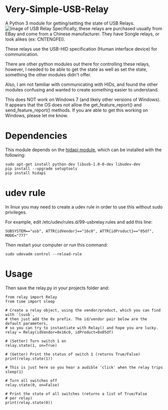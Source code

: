 # Very-Simple-USB-Relay
A Python 3 module for getting/setting the state of USB Relays. 
![Image of USB Relay](asset.jpg?raw=true)
Specifically, these relays are purchased usually from EBay and come from a Chinese manufacturer. They have Songle relays, or look alikes (ex: CNTENGFEI).

These relays use the USB-HID specification (Human interface device) for communication. 

There are other python modules out there for controlling these relays, however, I needed to be able to get the state as well as set the state, something the other modules didn't offer.

Also, I am not familiar with communicating with HIDs, and found the other modules confusing and wanted to create something easier to understand.

This does NOT work on Windows 7 (and likely other versions of Windows).  It appears that the OS does not allow the get_feature_report() and send_feature_report() methods.  If you are able to get this working on Windows, please let me know.

# Dependencies
This module depends on the [hidapi module](https://github.com/trezor/cython-hidapi), which can be installed with the following:

    sudo apt-get install python-dev libusb-1.0-0-dev libudev-dev
    pip install --upgrade setuptools
    pip install hidapi

# udev rule
In linux you may need to create a udev rule in order to use this without sudo privileges.

For example, edit /etc/udev/rules.d/99-usbrelay.rules and add this line:
	
	SUBSYSTEM=="usb", ATTR{idVendor}=="16c0", ATTR{idProduct}=="05df", MODE="777"

Then restart your computer or run this command:
	
	sudo udevadm control --reload-rule

# Usage
Then save the relay.py in your projects folder and:

	from relay import Relay
	from time import sleep

	# Create a relay object, using the vendor/product, which you can find with `lsusb`,
	# then just add the 0x prefix. The id/vendor pair below are the default parameters,
	# so you can try to instantiate with Relay() and hope you are lucky.
	relay = Relay(idVendor=0x16c0, idProduct=0x05df)

	# (Setter) Turn switch 1 on
	relay.state(1, on=True)

	# (Getter) Print the status of switch 1 (returns True/False)
	print(relay.state(1))

	# This is just here so you hear a audible 'click' when the relay trips
	sleep(1)

	# Turn all switches off
	relay.state(0, on=False)

	# Print the state of all switches (returns a list of True/False 
	# per relay)
	print(relay.state(0))

